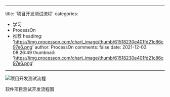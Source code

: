 
---
title: '项目开发测试流程'
categories: 
 - 学习
 - ProcessOn
 - 推荐
headimg: 'https://img.processon.com/chart_image/thumb/61518230e401fd21c86c97e6.png'
author: ProcessOn
comments: false
date: 2021-12-03 08:26:49
thumbnail: 'https://img.processon.com/chart_image/thumb/61518230e401fd21c86c97e6.png'
---

<div>   
<img class="thumb" alt="项目开发测试流程" src="https://img.processon.com/chart_image/thumb/61518230e401fd21c86c97e6.png" referrerpolicy="no-referrer">
<p>软件项目测试开发流程图</p>  
</div>
            